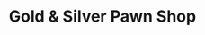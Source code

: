 ---
title: "Gold & Silver Pawn Shop"
url: /las-vegas/gold-and-silver-pawn-shop/
shop: pawnbroker
---